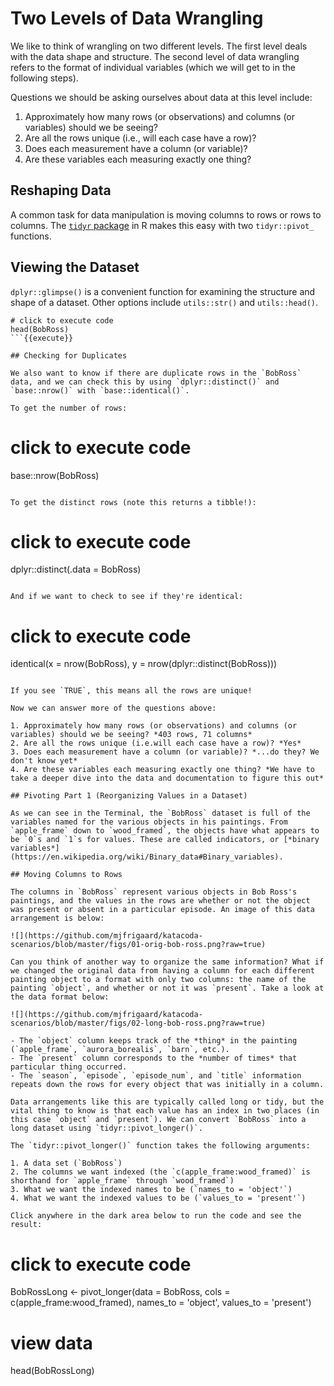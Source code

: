# Two Levels of Data Wrangling

We like to think of wrangling on two different levels. The first level deals with the data shape and structure. The second level of data wrangling refers to the format of individual variables (which we will get to in the following steps).

Questions we should be asking ourselves about data at this level include:

1. Approximately how many rows (or observations) and columns (or variables) should we be seeing?
2. Are all the rows unique (i.e., will each case have a row)?
3. Does each measurement have a column (or variable)?
4. Are these variables each measuring exactly one thing?

## Reshaping Data

A common task for data manipulation is moving columns to rows or rows to columns. The [`tidyr` package](https://tidyr.tidyverse.org/) in R makes this easy with two `tidyr::pivot_` functions.

## Viewing the Dataset

`dplyr::glimpse()` is a convenient function for examining the structure and shape of a dataset. Other options include `utils::str()` and `utils::head()`.

```
# click to execute code
head(BobRoss)
```{{execute}}

## Checking for Duplicates

We also want to know if there are duplicate rows in the `BobRoss` data, and we can check this by using `dplyr::distinct()` and `base::nrow()` with `base::identical()`.

To get the number of rows:

```
# click to execute code
base::nrow(BobRoss)
```{{execute}}

To get the distinct rows (note this returns a tibble!):

```
# click to execute code
dplyr::distinct(.data = BobRoss)
```{{execute}}

And if we want to check to see if they're identical:

```
# click to execute code
identical(x = nrow(BobRoss), y = nrow(dplyr::distinct(BobRoss)))
```{{execute}}

If you see `TRUE`, this means all the rows are unique!

Now we can answer more of the questions above:

1. Approximately how many rows (or observations) and columns (or variables) should we be seeing? *403 rows, 71 columns*
2. Are all the rows unique (i.e.will each case have a row)? *Yes*
3. Does each measurement have a column (or variable)? *...do they? We don't know yet*
4. Are these variables each measuring exactly one thing? *We have to take a deeper dive into the data and documentation to figure this out*

## Pivoting Part 1 (Reorganizing Values in a Dataset)

As we can see in the Terminal, the `BobRoss` dataset is full of the variables named for the various objects in his paintings. From `apple_frame` down to `wood_framed`, the objects have what appears to be `0`s and `1`s for values. These are called indicators, or [*binary variables*](https://en.wikipedia.org/wiki/Binary_data#Binary_variables).

## Moving Columns to Rows

The columns in `BobRoss` represent various objects in Bob Ross's paintings, and the values in the rows are whether or not the object was present or absent in a particular episode. An image of this data arrangement is below:

![](https://github.com/mjfrigaard/katacoda-scenarios/blob/master/figs/01-orig-bob-ross.png?raw=true)

Can you think of another way to organize the same information? What if we changed the original data from having a column for each different painting object to a format with only two columns: the name of the painting `object`, and whether or not it was `present`. Take a look at the data format below:

![](https://github.com/mjfrigaard/katacoda-scenarios/blob/master/figs/02-long-bob-ross.png?raw=true)

- The `object` column keeps track of the *thing* in the painting (`apple_frame`, `aurora_borealis`, `barn`, etc.).
- The `present` column corresponds to the *number of times* that particular thing occurred.
- The `season`, `episode`, `episode_num`, and `title` information repeats down the rows for every object that was initially in a column.

Data arrangements like this are typically called long or tidy, but the vital thing to know is that each value has an index in two places (in this case `object` and `present`). We can convert `BobRoss` into a long dataset using `tidyr::pivot_longer()`.

The `tidyr::pivot_longer()` function takes the following arguments:

1. A data set (`BobRoss`)
2. The columns we want indexed (the `c(apple_frame:wood_framed)` is shorthand for `apple_frame` through `wood_framed`)
3. What we want the indexed names to be (`names_to = 'object'`)
4. What we want the indexed values to be (`values_to = 'present'`)

Click anywhere in the dark area below to run the code and see the result:

```
# click to execute code
BobRossLong <- pivot_longer(data = BobRoss,
                      cols = c(apple_frame:wood_framed),
                      names_to = 'object',
                      values_to = 'present')
# view data
head(BobRossLong)
```{{execute}}
